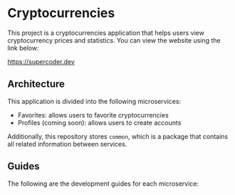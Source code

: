 # Cryptocurrencies

This project is a cryptocurrencies application that helps users view cryptocurrency prices and statistics. You can view the website using the link below:

https://supercoder.dev

## Architecture

This application is divided into the following microservices:

- Favorites: allows users to favorite cryptocurrencies
- Profiles (coming soon): allows users to create accounts

Additionally, this repository stores `common`, which is a package that contains all related information between services.

## Guides

The following are the development guides for each microservice:

